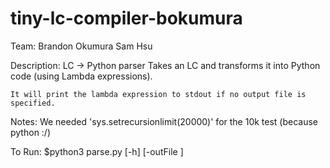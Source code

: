 # tiny-lc-compiler-bokumura

Team: 
	Brandon Okumura
	Sam Hsu

Description: 
	LC -> Python parser
	Takes an LC and transforms it into Python code (using Lambda expressions).  

	It will print the lambda expression to stdout if no output file is specified. 

Notes: 
	We needed 'sys.setrecursionlimit(20000)' for the 10k test (because python :/)

To Run: 
	$python3 parse.py <inputFile> [-h] [-outFile <outputFile>]